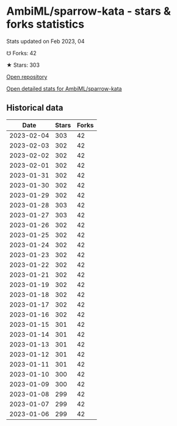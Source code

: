 # AmbiML/sparrow-kata - stars & forks statistics

Stats updated on Feb 2023, 04

☋ Forks: 42

★ Stars: 303

[Open repository](https://github.com/AmbiML/sparrow-kata)

[Open detailed stats for AmbiML/sparrow-kata](https://reviewgithub.com/rep/AmbiML/sparrow-kata)

## Historical data
| Date | Stars | Forks |
|------|-------|-------|
| 2023-02-04 | 303 | 42 | 
| 2023-02-03 | 302 | 42 | 
| 2023-02-02 | 302 | 42 | 
| 2023-02-01 | 302 | 42 | 
| 2023-01-31 | 302 | 42 | 
| 2023-01-30 | 302 | 42 | 
| 2023-01-29 | 302 | 42 | 
| 2023-01-28 | 303 | 42 | 
| 2023-01-27 | 303 | 42 | 
| 2023-01-26 | 302 | 42 | 
| 2023-01-25 | 302 | 42 | 
| 2023-01-24 | 302 | 42 | 
| 2023-01-23 | 302 | 42 | 
| 2023-01-22 | 302 | 42 | 
| 2023-01-21 | 302 | 42 | 
| 2023-01-19 | 302 | 42 | 
| 2023-01-18 | 302 | 42 | 
| 2023-01-17 | 302 | 42 | 
| 2023-01-16 | 302 | 42 | 
| 2023-01-15 | 301 | 42 | 
| 2023-01-14 | 301 | 42 | 
| 2023-01-13 | 301 | 42 | 
| 2023-01-12 | 301 | 42 | 
| 2023-01-11 | 301 | 42 | 
| 2023-01-10 | 300 | 42 | 
| 2023-01-09 | 300 | 42 | 
| 2023-01-08 | 299 | 42 | 
| 2023-01-07 | 299 | 42 | 
| 2023-01-06 | 299 | 42 | 

